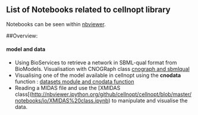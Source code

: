 ## List of Notebooks related to cellnopt library

Notebooks can be seen within [nbviewer](http://nbviewer.ipython.org/github/cellnopt/cellnopt/tree/master/notebooks/).



##Overview:

#### model and data

- Using BioServices to retrieve a network in SBML-qual format from BioModels. Visualisation with CNOGRaph class 
 [cnograph and sbmlqual](http://nbviewer.ipython.org/github/cellnopt/cellnopt/blob/master/notebooks/io/SBMLqual%20examples.ipynb)
- Visualising one of the model available in cellnopt using the **cnodata** function : [datasets module and cnodata function](http://nbviewer.ipython.org/github/cellnopt/cellnopt/blob/master/notebooks/datasets/datasets.ipynb)
- Reading a MIDAS file and use the [XMIDAS class[(http://nbviewer.ipython.org/github/cellnopt/cellnopt/blob/master/notebooks/io/XMIDAS%20class.ipynb) to manipulate and visualise the data.





